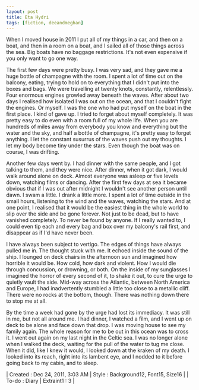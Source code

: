 ```yaml
---
layout: post
title: Eta Hydri
tags: [fiction, deeandmeghan]
---
```


When I moved house in 2011 I put all of my things in a car, and then on a boat, and then in a room on a boat, and I sailed all of those things across the sea. Big boats have no baggage restrictions. It's not even expensive if you only want to go one way.

<!--more-->

The first few days were pretty busy. I was very sad, and they gave me a huge bottle of champagne with the room. I spent a lot of time out on the balcony, eating, trying to hold on to everything that I didn't put into the boxes and bags. We were travelling at twenty knots, constantly, relentlessly. Four enormous engines growled away beneath the waves. After about two days I realised how isolated I was out on the ocean, and that I couldn't fight the engines. Or myself. I was the one who had put myself on the boat in the first place. I kind of gave up. I tried to forget about myself completely. It was pretty easy to do even with a room full of my whole life. When you are hundreds of miles away from everybody you know and everything but the water and the sky, and half a bottle of champagne, it's pretty easy to forget anything. I let the constant susurrus of the waves push out my thoughts. I let my body become tiny under the stars. Even though the boat was on course, I was drifting.


Another few days went by. I had dinner with the same people, and I got talking to them, and they were nice. After dinner, when it got dark, I would walk around alone on deck. Almost everyone was asleep or five levels down, watching films or dancing. After the first few days at sea it became obvious that if I was out after midnight I wouldn't see another person until dawn. I swam a little. I drank a little more. I spent a lot of time outside in the small hours, listening to the wind and the waves, watching the stars. And at one point, I realised that it would be the easiest thing in the whole world to slip over the side and be gone forever. Not just to be dead, but to have vanished completely. To never be found by anyone. If I really wanted to, I could even tip each and every bag and box over my balcony's rail first, and disappear as if I'd have never been.


I have always been subject to vertigo. The edges of things have always pulled me in. The thought stuck with me. It echoed inside the sound of the ship. I lounged on deck chairs in the afternoon sun and imagined how horrible it would be. How cold, how dark and violent. How I would die through concussion, or drowning, or both. On the inside of my sunglasses I imagined the horror of every second of it, to shake it out, to cure the urge to quietly vault the side. Mid-way across the Atlantic, between North America and Europe, I had inadvertently stumbled a little too close to a metallic cliff. There were no rocks at the bottom, though. There was nothing down there to stop me at all.


By the time a week had gone by the urge had lost its immediacy. It was still in me, but not all around me. I had dinner, I watched a film, and I went up on deck to be alone and face down that drop. I was moving house to see my family again. The whole reason for me to be out in this ocean was to cross it. I went out again on my last night in the Celtic sea. I was no longer alone when I walked the deck, waiting for the pull of the water to tug me close. When it did, like I knew it would, I looked down at the kraken of my death. I looked into its reach, right into its lambent eye, and I nodded to it before going back to my cabin, and to sleep.




| Created : Dec 24, 2011, 3:03 AM | Style : Background12, Font15, Size16 |
| To-do : Diary | Extraint1 : 3 |
